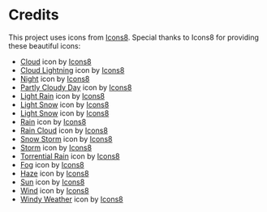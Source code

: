 # Credits

This project uses icons from [Icons8](https://icons8.com). Special thanks to Icons8 for providing these beautiful icons:

- [Cloud](https://icons8.com/icon/AVlDnKvGnXMR/cloud) icon by [Icons8](https://icons8.com)
- [Cloud Lightning](https://icons8.com/icon/DxGlqrCbGdn0/cloud-lightning) icon by [Icons8](https://icons8.com)
- [Night](https://icons8.com/icon/0fo75GbrVZoV/night) icon by [Icons8](https://icons8.com)
- [Partly Cloudy Day](https://icons8.com/icon/UI07T0vN73qt/partly-cloudy-day) icon by [Icons8](https://icons8.com)
- [Light Rain](https://icons8.com/icon/3MIeafag9t71/light-rain) icon by [Icons8](https://icons8.com)
- [Light Snow](https://icons8.com/icon/Yyz66UInb5PX/light-snow) icon by [Icons8](https://icons8.com)
- [Light Snow](https://icons8.com/icon/bB6Ic0CitP5r/light-snow) icon by [Icons8](https://icons8.com)
- [Rain](https://icons8.com/icon/pMGukwJCfgd0/rain) icon by [Icons8](https://icons8.com)
- [Rain Cloud](https://icons8.com/icon/oefqaPaERP9Z/rain-cloud) icon by [Icons8](https://icons8.com)
- [Snow Storm](https://icons8.com/icon/zvPszeioJnl4/snow-storm) icon by [Icons8](https://icons8.com)
- [Storm](https://icons8.com/icon/PisIAL7DsSjk/storm) icon by [Icons8](https://icons8.com)
- [Torrential Rain](https://icons8.com/icon/fFlkFaCgyODZ/torrential-rain) icon by [Icons8](https://icons8.com)
- [Fog](https://icons8.com/icon/IwHmhNaUbPvz/fog) icon by [Icons8](https://icons8.com)
- [Haze](https://icons8.com/icon/ikUABZpQYHqU/haze) icon by [Icons8](https://icons8.com)
- [Sun](https://icons8.com/icon/n8viW0X2OYKw/sun) icon by [Icons8](https://icons8.com)
- [Wind](https://icons8.com/icon/wGscuXAAEzt4/wind) icon by [Icons8](https://icons8.com)
- [Windy Weather](https://icons8.com/icon/mXpu2Woe0afZ/windy-weather) icon by [Icons8](https://icons8.com)
